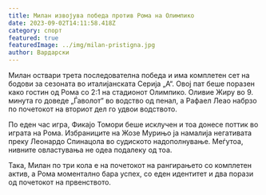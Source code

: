 ```yaml
---
title: Милан извојува победа против Рома на Олимпико
date: 2023-09-02T14:11:58.418Z
category: спорт
featured: true
featuredImage: ../img/milan-pristigna.jpg
author: Вардарски
---
```

Милан оствари трета последователна победа и има комплетен сет на бодови за сезоната во италијанската Серија „А“. Овој пат беше поразен како гостин од Рома со 2:1 на стадионот Олимпико. Оливие Жиру во 9. минута го доведе „Ѓаволот“ во водство од пенал, а Рафаел Леао набрзо по почетокот на вториот дел го удвои водството.

По еден час игра, Фикајо Томори беше исклучен и тоа донесе поттик во играта на Рома. Избраниците на Жозе Мурињо ја намалија негативата преку Леонардо Спинацола во судиското надополнување. Меѓутоа, нивните овластувања не одеа подалеку од тоа.

Така, Милан по три кола е на почетокот на рангирањето со комплетен актив, а Рома моментално бара успех, со еден идентитет и два порази од почетокот на првенството.